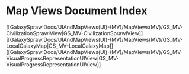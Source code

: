 # Map Views Document Index

[[GalaxySprawlDocs/UIAndMapViews(UI)-(MV)/MapViews(MV)/GS_MV-CivilizationSprawlView|GS_MV-CivilizationSprawlView]]
[[GalaxySprawlDocs/UIAndMapViews(UI)-(MV)/MapViews(MV)/GS_MV-LocalGalaxyMap|GS_MV-LocalGalaxyMap]]
[[GalaxySprawlDocs/UIAndMapViews(UI)-(MV)/MapViews(MV)/GS_MV-VisualProgressRepresentationUIView|GS_MV-VisualProgressRepresentationUIView]]
